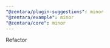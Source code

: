 ```yaml
---
"@zentara/plugin-suggestions": minor
"@zentara/example": minor
"@zentara/core": minor
---
```


Refactor
